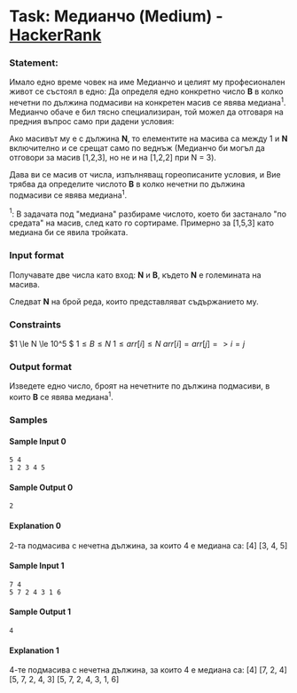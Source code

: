 # Task: Медианчо (Medium) - [HackerRank](<https://www.hackerrank.com/contests/sda-hw-7-2023/challenges/challenge-4335>)


### Statement:

Имало едно време човек на име Медианчо и целият му професионален живот се състоял в едно: Да определя едно конкретно число **B** в колко нечетни по дължина подмасиви на конкретен масив се явява медиана$^1$. Медианчо обаче е бил тясно специализиран, той можел да отговаря на предния въпрос само при дадени условия:

Ако масивът му е с дължина **N**, то елементите на масива са между 1 и **N** включително и се срещат само по веднъж (Медианчо би могъл да отговори за масив [1,2,3], но не и на [1,2,2] при N = 3).

Дава ви се масив от числа, изпълняващ гореописаните условия, и Вие трябва да определите числото **B** в колко нечетни по дължина подмасиви се явява медиана$^1$.

$^1$: В задачата под "медиана" разбираме числото, което би застанало "по средата" на масив, след като го сортираме. Примерно за [1,5,3] като медиана би се явила тройката.


### Input format

Получавате две числа като вход: **N** и **B**, където **N** е големината на масива.

Следват **N** на брой реда, които представляват съдържанието му.


### Constraints

$1 \le N \le 10^5 $
$1 \le B \le N$
$1 \le arr[i] \le N$
$arr[i] = arr[j] => i=j$
### Output format

Изведете едно число, броят на нечетните по дължина подмасиви, в които **B** се явява медиана$^1$.


### Samples


#### Sample Input 0
```
5 4
1 2 3 4 5
```

#### Sample Output 0
```
2
```

#### Explanation 0
2-та подмасива с нечетна дължина, за които 4 е медиана са:
[4]
[3, 4, 5]

#### Sample Input 1
```
7 4
5 7 2 4 3 1 6
```

#### Sample Output 1
```
4
```

#### Explanation 1
4-те подмасива с нечетна дължина, за които 4 е медиана са:
[4]
[7, 2, 4]
[5, 7, 2, 4, 3]
[5, 7, 2, 4, 3, 1, 6]
